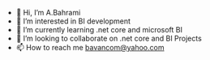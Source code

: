 - 👋 Hi, I’m A.Bahrami
- 👀 I’m interested in BI development
- 🌱 I’m currently learning .net core and microsoft BI
- 💞️ I’m looking to collaborate on .net core and BI Projects
- 📫 How to reach me bavancom@yahoo.com

<!---
alirezakoo/alirezakoo is a ✨ special ✨ repository because its `README.md` (this file) appears on your GitHub profile.
You can click the Preview link to take a look at your changes.
--->
